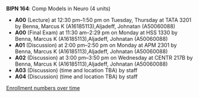 **BIPN 164**: Comp Models in Neuro (4 units)

- **A00** (Lecture) at 12:30 pm–1:50 pm on Tuesday, Thursday at TATA 3201 by Benna, Marcus K (A16185113),Aljadeff, Johnatan (A50060088)
- **A00** (Final Exam) at 11:30 am–2:29 pm on Monday at HSS 1330 by Benna, Marcus K (A16185113),Aljadeff, Johnatan (A50060088)
- **A01** (Discussion) at 2:00 pm–2:50 pm on Monday at APM 2301 by Benna, Marcus K (A16185113),Aljadeff, Johnatan (A50060088)
- **A02** (Discussion) at 3:00 pm–3:50 pm on Wednesday at CENTR 217B by Benna, Marcus K (A16185113),Aljadeff, Johnatan (A50060088)
- **A03** (Discussion) (time and location TBA) by staff
- **A04** (Discussion) (time and location TBA) by staff

[Enrollment numbers over time](./BIPN164.tsv)
